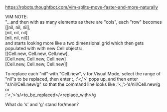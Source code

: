 https://robots.thoughtbot.com/vim-splits-move-faster-and-more-naturally  

VIM NOTE:  
"...and then with as many elements as there are "cols", each "row" becomes  
[[nil, nil, nil],  
 [nil, nil, nil]  
 [nil, nil, nil]]  
and starts looking more like a two dimensional grid which then gets populated with with new Cell objects:  
[[Cell.new, Cell.new, Cell.new],  
 [Cell.new, Cell.new, Cell.new]  
 [Cell.new, Cell.new, Cell.new]]  
  
To replace each "nil" with "Cell.new", v for Visual Mode, select the range of "nil"s to be replaced, then enter :, :'<,'>' pops up, and then enter "s/nil/Cell.new/g" so that the command line looks like :'<,'>'s/nil/Cell.new/g  
or  
:'<,'>'s/<to_be_replaced>/<replace_with>/g  
  
What do 's' and 'g' stand for/mean?  
  
